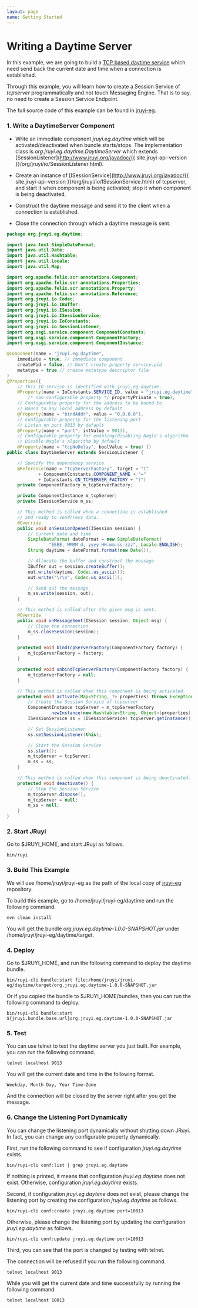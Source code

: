 ```yaml
---
layout: page
name: Getting Started
---
```


# Writing a Daytime Server

In this example, we are going to build a [TCP based daytime service](http://tools.ietf.org/html/rfc867) which need send back the current date and time when a connection is established.

Through this example, you will learn how to create a Session Service of *tcpserver* programmatically and not touch Messaging Engine. That is to say, no need to create a Session Service Endpoint.

The full source code of this example can be found in [jruyi-eg](https://github.com/jruyi/jruyi-eg).

### 1. Write a DaytimeServer Component

* Write an immediate component *jruyi.eg.daytime* which will be activated/deactivated when bundle starts/stops. The implementation class is *org.jruyi.eg.daytime.DaytimeServer* which extends [SessionListener](http://www.jruyi.org/javadoc/{{ site.jruyi-api-version }}/org/jruyi/io/SessionListener.html).

* Create an instance of [ISessionService](http://www.jruyi.org/javadoc/{{ site.jruyi-api-version }}/org/jruyi/io/ISessionService.html) of tcpserver, and start it when component is being activated; stop it when component is being deactivated.

* Construct the daytime message and send it to the client when a connection is established.

* Close the connection through which a daytime message is sent.

```java
package org.jruyi.eg.daytime;

import java.text.SimpleDateFormat;
import java.util.Date;
import java.util.Hashtable;
import java.util.Locale;
import java.util.Map;

import org.apache.felix.scr.annotations.Component;
import org.apache.felix.scr.annotations.Properties;
import org.apache.felix.scr.annotations.Property;
import org.apache.felix.scr.annotations.Reference;
import org.jruyi.io.Codec;
import org.jruyi.io.IBuffer;
import org.jruyi.io.ISession;
import org.jruyi.io.ISessionService;
import org.jruyi.io.IoConstants;
import org.jruyi.io.SessionListener;
import org.osgi.service.component.ComponentConstants;
import org.osgi.service.component.ComponentFactory;
import org.osgi.service.component.ComponentInstance;

@Component(name = "jruyi.eg.daytime",
	immediate = true, // immediate component
	createPid = false, // Don't create property service.pid
	metatype = true // create metatype descriptor file
)
@Properties({
	// This IO service is identified with jruyi.eg.daytime.
	@Property(name = IoConstants.SERVICE_ID, value = "jruyi.eg.daytime",
		/* non-configurable property */ propertyPrivate = true),
	// Configurable property for the address to be bound to
	// Bound to any local address by default
	@Property(name = "bindAddr", value = "0.0.0.0"),
	// Configurable property for the listening port
	// Listen on port 9013 by default
	@Property(name = "port", intValue = 9013),
	// Configurable property for enabling/disabling Nagle's algorithm
	// Disable Nagle's algorithm by default
	@Property(name = "tcpNoDelay", boolValue = true) })
public class DaytimeServer extends SessionListener {

	// Specify the dependency service
	@Reference(name = "tcpServerFactory", target = "("
			+ ComponentConstants.COMPONENT_NAME + "="
			+ IoConstants.CN_TCPSERVER_FACTORY + ")")
	private ComponentFactory m_tcpServerFactory;

	private ComponentInstance m_tcpServer;
	private ISessionService m_ss;

	// This method is called when a connection is established
	// and ready to send/recv data.
	@Override
	public void onSessionOpened(ISession session) {
		// Current date and time
		SimpleDateFormat dateFormat = new SimpleDateFormat(
				"EEEE, MMMM d, yyyy HH:mm:ss-zzz", Locale.ENGLISH);
		String daytime = dateFormat.format(new Date());

		// Allocate the buffer and construct the message
		IBuffer out = session.createBuffer();
		out.write(daytime, Codec.us_ascii());
		out.write("\r\n", Codec.us_ascii());

		// Send out the message
		m_ss.write(session, out);
	}

	// This method is called after the given msg is sent.
	@Override
	public void onMessageSent(ISession session, Object msg) {
		// Close the connection
		m_ss.closeSession(session);
	}

	protected void bindTcpServerFactory(ComponentFactory factory) {
		m_tcpServerFactory = factory;
	}

	protected void unbindTcpServerFactory(ComponentFactory factory) {
		m_tcpServerFactory = null;
	}

	// This method is called when this component is being activated.
	protected void activate(Map<String, ?> properties) throws Exception {
		// Create the Session Service of tcpserver
		ComponentInstance tcpServer = m_tcpServerFactory
				.newInstance(new Hashtable<String, Object>(properties));
		ISessionService ss = (ISessionService) tcpServer.getInstance();

		// Set SessionListener
		ss.setSessionListener(this);

		// Start the Session Service
		ss.start();
		m_tcpServer = tcpServer;
		m_ss = ss;
	}

	// This method is called when this component is being deactivated.
	protected void deactivate() {
		// Stop the Session Service
		m_tcpServer.dispose();
		m_tcpServer = null;
		m_ss = null;
	}
}
```

### 2. Start JRuyi

Go to $JRUYI_HOME, and start JRuyi as follows.

```
bin/ruyi
```

### 3. Build This Example

We will use /home/jruyi/jruyi-eg as the path of the local copy of [jruyi-eg](https://github.com/jruyi/jruyi-eg) repository.

To build this example, go to /home/jruyi/jruyi-eg/daytime and run the following command.

```
mvn clean install
```

You will get the bundle *org.jruyi.eg.daytime-1.0.0-SNAPSHOT.jar* under /home/jruyi/jruyi-eg/daytime/target.

### 4. Deploy

Go to $JRUYI_HOME, and run the following command to deploy the daytime bundle.

```
bin/ruyi-cli bundle:start file:/home/jruyi/jruyi-eg/daytime/target/org.jruyi.eg.daytime-1.0.0-SNAPSHOT.jar
```

Or if you copied the bundle to $JRUYI_HOME/bundles, then you can run the following command to deploy.

```
bin/ruyi-cli bundle:start ${jruyi.bundle.base.url}org.jruyi.eg.daytime-1.0.0-SNAPSHOT.jar
```

### 5. Test

You can use telnet to test the daytime server you just built.
For example, you can run the following command.

```
telnet localhost 9013
```

You will get the current date and time in the following format.

```
Weekday, Month Day, Year Time-Zone
```

And the connection will be closed by the server right after you get the message.

### 6. Change the Listening Port Dynamically

You can change the listening port dynamically without shutting down JRuyi. In fact, you can change any configurable property dynamically.

First, run the following command to see if configuration *jruyi.eg.daytime* exists.

```
bin/ruyi-cli conf:list | grep jruyi.eg.daytime
```

If nothing is printed, it means that configuration *jruyi.eg.daytime* does not exist. Otherwise, configuration *jruyi.eg.daytime* exists.

Second, if configuration *jruyi.eg.daytime* does not exist, please change the listening port by creating the configuration *jruyi.eg.daytime* as follows.

```
bin/ruyi-cli conf:create jruyi.eg.daytime port=10013
```

Otherwise, please change the listening port by updating the configuration *jruyi.eg.daytime* as follows.

```
bin/ruyi-cli conf:update jruyi.eg.daytime port=10013
```

Third, you can see that the port is changed by testing with telnet.

The connection will be refused if you run the following command.

```
telnet localhost 9013
```

While you will get the current date and time successfully by running the following command.

```
telnet localhost 10013
```


